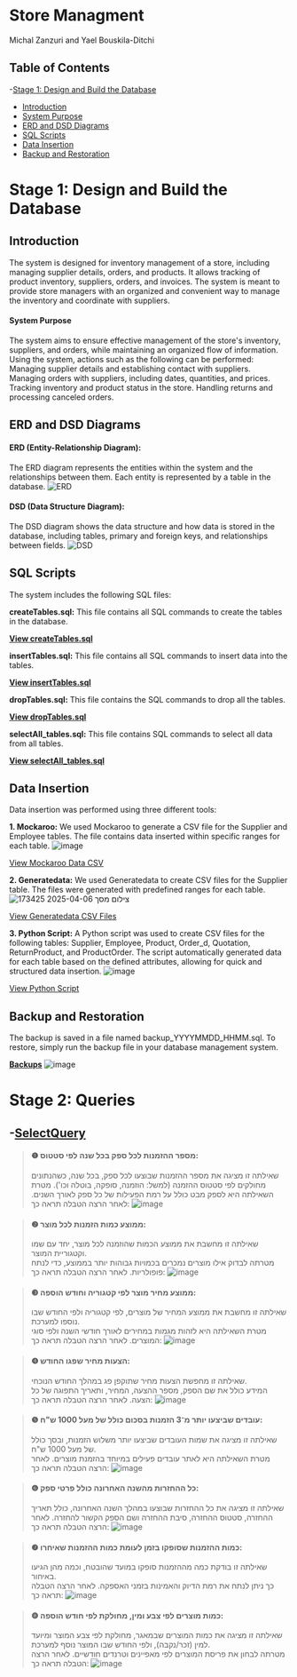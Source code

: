 # Store Managment
Michal Zanzuri and Yael Bouskila-Ditchi
## Table of Contents
-[Stage 1: Design and Build the Database](#stage-1:-design-and-build-the-database)
- [Introduction](#introduction)
- [System Purpose](#System-Purpose)
- [ERD and DSD Diagrams](#ERD-and-DSD-Diagrams)
- [SQL Scripts](#SQL-Scripts)
- [Data Insertion](#Data-Insertion)
- [Backup and Restoration](#Backup-and-Restoration)


# Stage 1: Design and Build the Database

## Introduction
The system is designed for inventory management of a store, including managing supplier details, orders, and products. It allows tracking of product inventory, suppliers, orders, and invoices. The system is meant to provide store managers with an organized and convenient way to manage the inventory and coordinate with suppliers.

#### System Purpose
The system aims to ensure effective management of the store's inventory, suppliers, and orders, while maintaining an organized flow of information. Using the system, actions such as the following can be performed:
Managing supplier details and establishing contact with suppliers.
Managing orders with suppliers, including dates, quantities, and prices.
Tracking inventory and product status in the store.
Handling returns and processing canceled orders.

## ERD and DSD Diagrams
#### ERD (Entity-Relationship Diagram):
The ERD diagram represents the entities within the system and the relationships between them. Each entity is represented by a table in the database.
![ERD](https://github.com/user-attachments/assets/fa613e91-3ceb-4cbe-a41a-73fc2d0a15cb)


#### DSD (Data Structure Diagram):
The DSD diagram shows the data structure and how data is stored in the database, including tables, primary and foreign keys, and relationships between fields.
![DSD](https://github.com/user-attachments/assets/3f6f33f6-a07a-4697-bc61-0f9622c94742)


## SQL Scripts
The system includes the following SQL files:

**createTables.sql:** This file contains all SQL commands to create the tables in the database.

**[View createTables.sql](Stage1/Scripts/CreateTable)**


**insertTables.sql:** This file contains all SQL commands to insert data into the tables.

**[View insertTables.sql](Stage1/Scripts/InsertTable)**


**dropTables.sql:** This file contains the SQL commands to drop all the tables.

**[View dropTables.sql](Stage1/Scripts/DropTable)**

**selectAll_tables.sql:** This file contains SQL commands to select all data from all tables.

**[View selectAll_tables.sql](Stage1/Scripts/SelectAll)**

## Data Insertion
Data insertion was performed using three different tools:

**1. Mockaroo:** We used Mockaroo to generate a CSV file for the Supplier and Employee tables. The file contains data inserted within specific ranges for each table.
![image](https://github.com/user-attachments/assets/4f198e7b-ef74-423d-b3c1-3ca72c21014e)


[View Mockaroo Data CSV](Stage1/MockData)

**2. Generatedata:** We used Generatedata to create CSV files for the Supplier table. The files were generated with predefined ranges for each table.
![צילום מסך 2025-04-06 173425](https://github.com/user-attachments/assets/79cbcea5-0b47-4b24-b412-727ef6eee95b)


[View Generatedata CSV Files](Stage1/Generatedata)

**3. Python Script:** A Python script was used to create CSV files for the following tables: Supplier, Employee, Product, Order_d, Quotation, ReturnProduct, and ProductOrder. The script automatically generated data for each table based on the defined attributes, allowing for quick and structured data insertion.
![image](https://github.com/user-attachments/assets/769db7ad-15e7-4cf1-802b-8f7d0c536be0)

[View Python Script](Stage1/PythonScripts/InsertData)

## Backup and Restoration
The backup is saved in a file named backup_YYYYMMDD_HHMM.sql. To restore, simply run the backup file in your database management system.

**[Backups](Stage1/Backups)**
![image](https://github.com/user-attachments/assets/d93b987c-ebce-4368-9aa8-cad8e7a4fe8f)


# Stage 2: Queries


## -[SelectQuery](Stage2/SelectQueries.sql)
>#### ❶ מספר ההזמנות לכל ספק בכל שנה לפי סטטוס:
>  שאילתה זו מציגה את מספר ההזמנות שבוצעו לכל ספק, בכל שנה, כשהנתונים מחולקים לפי סטטוס ההזמנה (למשל: הוזמנה, סופקה, בוטלה וכו').
> מטרת השאילתה היא לספק מבט כולל על רמת הפעילות של כל ספק לאורך השנים.
>לאחר הרצה הטבלה תראה כך:
![image](https://github.com/user-attachments/assets/77ce3cdd-618c-440a-91c0-649796f46ed8)

>#### ❷ ממוצע כמות הזמנות לכל מוצר:
> שאילתה זו מחשבת את ממוצע הכמות שהוזמנה לכל מוצר, יחד עם שמו וקטגוריית המוצר.  
> מטרתה לבדוק אילו מוצרים נמכרים בכמויות גבוהות יותר בממוצע, כדי לנתח פופולריות.
>לאחר הרצה הטבלה תראה כך:
>![image](https://github.com/user-attachments/assets/bffd52ba-cce2-482a-abf9-aebe58b427ba)

>#### ❸ ממוצע מחיר מוצר לפי קטגוריה וחודש הוספה:
> שאילתה זו מחשבת את ממוצע המחיר של מוצרים, לפי קטגוריה ולפי החודש שבו נוספו למערכת.  
> מטרת השאילתה היא לזהות מגמות במחירים לאורך חודשי השנה ולפי סוגי המוצרים.
>לאחר הרצה הטבלה תראה כך:
>![image](https://github.com/user-attachments/assets/52207e8c-625e-4a0c-bb78-dd9e356d4748)

> #### ❹ הצעות מחיר שפגו החודש: 
> שאילתה זו מחפשת הצעות מחיר שתוקפן פג במהלך החודש הנוכחי.  
> המידע כולל את שם הספק, מספר ההצעה, המחיר, ותאריך התפוגה של כל הצעה.
> לאחר הרצה הטבלה תראה כך:
> ![image](https://github.com/user-attachments/assets/635b7463-e2aa-4779-bf4e-a1d1487fe978)

>#### ❺ עובדים שביצעו יותר מ־3 הזמנות בסכום כולל של מעל 1000 ש"ח: 
> שאילתה זו מציגה את שמות העובדים שביצעו יותר משלוש הזמנות, ובסך כולל של מעל 1000 ש"ח.  
> מטרת השאילתה היא לאתר עובדים פעילים במיוחד בהזמנת מוצרים.
>לאחר הרצה הטבלה תראה כך:
>![image](https://github.com/user-attachments/assets/139333bc-8c8c-486c-a888-54a1de260929)


>#### ❻ כל ההחזרות מהשנה האחרונה כולל פרטי ספק:
> שאילתה זו מציגה את כל ההחזרות שבוצעו במהלך השנה האחרונה, כולל תאריך ההחזרה, סטטוס ההחזרה, סיבת ההחזרה ושם הספק הקשור להחזרה.
>לאחר הרצה הטבלה תראה כך:
>![image](https://github.com/user-attachments/assets/604cb3ab-13fa-48d2-be30-19c94aeb67ad)


>#### ❼ כמות ההזמנות שסופקו בזמן לעומת כמות ההזמנות שאיחרו: 
> שאילתה זו בודקת כמה מההזמנות סופקו במועד שהובטח, וכמה מהן הגיעו באיחור.  
> כך ניתן לנתח את רמת הדיוק והאמינות בזמני האספקה.
>לאחר הרצה הטבלה תראה כך:
>![image](https://github.com/user-attachments/assets/4caab307-a9cb-42dd-89f5-d873db82472e)

 
>#### ❽ כמות מוצרים לפי צבע ומין, מחולקת לפי חודש הוספה:  
> שאילתה זו מציגה את כמות המוצרים שבמאגר, מחולקת לפי צבע המוצר ומיועד למין (זכר/נקבה), ולפי החודש שבו המוצר נוסף למערכת.  
> מטרתה לבחון את פריסת המוצרים לפי מאפיינים וטרנדים חודשיים.
>לאחר הרצה הטבלה תראה כך:
>![image](https://github.com/user-attachments/assets/804bb708-851c-4428-8a71-1af59cebca29)





